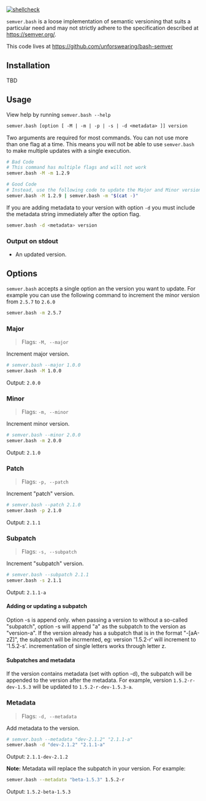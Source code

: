 [![shellcheck](https://github.com/unforswearing/bash-semver/actions/workflows/shellcheck.yml/badge.svg)](https://github.com/unforswearing/bash-semver/actions/workflows/shellcheck.yml)

`semver.bash` is a loose implementation of semantic versioning that suits a particular need and may not strictly adhere to the specification described at https://semver.org/.

This code lives at https://github.com/unforswearing/bash-semver

## Installation

TBD

## Usage

View help by running `semver.bash --help`

```txt
semver.bash [option [ -M | -m | -p | -s | -d <metadata> ]] version
```

Two arguments are required for most commands. You can not use more than one flag at a time. This means you will not be able to use `semver.bash` to make multiple updates with a single execution. 

```bash
# Bad Code
# This command has multiple flags and will not work
semver.bash -M -m 1.2.9

# Good Code
# Instead, use the following code to update the Major and Minor version
semver.bash -M 1.2.9 | semver.bash -m "$(cat -)"
```

If you are adding metadata to your version with option `-d` you must include the metadata string immediately after the option flag.

```bash
semver.bash -d <metadata> version
```

### Output on stdout

* An updated version.

## Options

`semver.bash` accepts a single option an the version you want to update. For example you can use the following command to increment the minor version from `2.5.7` to `2.6.0` 

```bash
semver.bash -m 2.5.7
```

### Major

> Flags: `-M, --major`

Increment major version.

```bash
# semver.bash --major 1.0.0
semver.bash -M 1.0.0
```

Output: `2.0.0`

### Minor

> Flags: `-m, --minor`

Increment minor version.

```bash
# semver.bash --minor 2.0.0
semver.bash -m 2.0.0
```

Output: `2.1.0`

### Patch 

> Flags: `-p, --patch`

Increment "patch" version.

```bash
# semver.bash --patch 2.1.0
semver.bash -p 2.1.0
```

Output: `2.1.1`

### Subpatch

> Flags: `-s, --subpatch`

Increment "subpatch" version.

```bash
# semver.bash --subpatch 2.1.1
semver.bash -s 2.1.1
```

Output: `2.1.1-a`

<p>

#### Adding or updating a subpatch

Option -s is append only. when passing a version to without a so-called "subpatch", option -s will append "a" as the subpatch to the version as "version-a". If the version already has a subpatch that is in the format "-[aA-zZ]", the subpatch will be incrmented, eg: version '1.5.2-r' will increment to '1.5.2-s'. incrementation of single letters works through letter z.

#### Subpatches and metadata

If the version contains metadata (set with option -d), the subpatch will be appended to the version after the metadata. For example, version `1.5.2-r-dev-1.5.3` will be updated to `1.5.2-r-dev-1.5.3-a`.

### Metadata

> Flags: `-d, --metadata`

Add metadata to the version.

```bash
# semver.bash --metadata "dev-2.1.2" "2.1.1-a"
semver.bash -d "dev-2.1.2" "2.1.1-a"
```

Output: `2.1.1-dev-2.1.2`

**Note:** Metadata will replace the subpatch in your version. For example:

```bash
semver.bash --metadata "beta-1.5.3" 1.5.2-r
```

Output: `1.5.2-beta-1.5.3`
